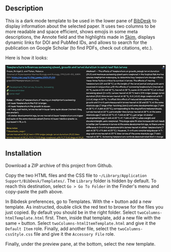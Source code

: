 ## Description

This is a dark mode template to be used in the lower pane of [BibDesk](http://bibdesk.sourceforge.net "BibDesk") to display information about the selected paper. It uses two columns to be more readable and space efficient, shows emojis in some meta descriptions, the Annote field and the highlights made in [Skim](http://skim-app.sourceforge.net "Skim | Home"), displays dynamic links for DOI and PubMed IDs, and allows to search for the publication on Google Scholar (to find PDFs, check out citations, etc.).

Here is how it looks:

<img src="screenshot-mod.png" alt="Screenshot">

## Installation

Download a ZIP archive of this project from Github.

Copy the two HTML files and the CSS file to `~/Library/Application Support/BibDesk/Templates/`. The `Library` folder is hidden by default. To reach this destination, select `Go > Go To Folder` in the Finder's menu and copy-paste the path above.

In Bibdesk preferences, go to Templates. With the `+` button add a new template. As instructed, double click the red text to browse for the files you just copied. By default you should be in the right folder. Select `twoColumns-htmlTemplate.html` first. Then, inside that template, add a new file with the same `+` button. Select `twoColumns-htmlItemTemplate.html` and give it the `Default Item` role. Finally, add another file, select the `twoColumns-cssStyle.css` file and give it the `Accessory File` role.

Finally, under the preview pane, at the bottom, select the new template.
